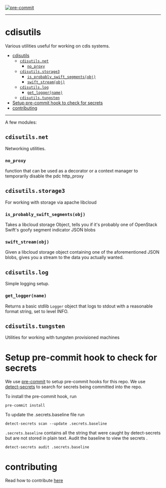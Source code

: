 [![pre-commit](https://img.shields.io/badge/pre--commit-enabled-brightgreen?logo=pre-commitlogoColor=white)](https://github.com/pre-commit/pre-commit)

---
# cdisutils

Various utilities useful for working on cdis systems.


- [cdisutils](#cdisutils)
  - [`cdisutils.net`](#cdisutilsnet)
    - [`no_proxy`](#no_proxy)
  - [`cdisutils.storage3`](#cdisutilsstorage3)
    - [`is_probably_swift_segments(obj)`](#is_probably_swift_segmentsobj)
    - [`swift_stream(obj)`](#swift_streamobj)
  - [`cdisutils.log`](#cdisutilslog)
    - [`get_logger(name)`](#get_loggername)
  - [`cdisutils.tungsten`](#cdisutilstungsten)
- [Setup pre-commit hook to check for secrets](#setup-pre-commit-hook-to-check-for-secrets)
- [contributing](#contributing)

---

A few modules:

## `cdisutils.net`

Networking utilities.

### `no_proxy`

function that can be used as a decorator or a context manager to
temporarily disable the pdc http_proxy

## `cdisutils.storage3`

For working with storage via apache libcloud

### `is_probably_swift_segments(obj)`

Takes a libcloud storage Object, tells you if it's probably one of
OpenStack Swift's goofy segment indicator JSON blobs

### `swift_stream(obj)`

Given a libcloud storage object containing one of the aforementioned
JSON blobs, gives you a stream to the data you actually wanted.

## `cdisutils.log`

Simple logging setup.

### `get_logger(name)`

Returns a basic stdlib `Logger` object that logs to stdout with a
reasonable format string, set to level INFO.

## `cdisutils.tungsten`

Utilities for working with tungsten provisioned machines

# Setup pre-commit hook to check for secrets

We use [pre-commit](https://pre-commit.com/) to setup pre-commit hooks for this repo.
We use [detect-secrets](https://github.com/Yelp/detect-secrets) to search for secrets being committed into the repo.

To install the pre-commit hook, run
```
pre-commit install
```

To update the .secrets.baseline file run
```
detect-secrets scan --update .secrets.baseline
```

`.secrets.baseline` contains all the string that were caught by detect-secrets but are not stored in plain text. Audit the baseline to view the secrets .

```
detect-secrets audit .secrets.baseline
```
# contributing

Read how to contribute [here](https://github.com/nci-gdc/gdcapi/blob/master/contributing.md)
